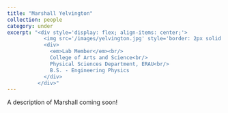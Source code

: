 ```yaml
---
title: "Marshall Yelvington"
collection: people
category: under
excerpt: "<div style='display: flex; align-items: center;'>
            <img src='/images/yelvington.jpg' style='border: 2px solid #ccc; border-radius: 10px; width: 25%; margin-right: 1rem;'>
            <div>
              <em>Lab Member</em><br/>
              College of Arts and Science<br/>
              Physical Sciences Department, ERAU<br/>
              B.S. - Engineering Physics
            </div>
          </div>"
---
```


A description of Marshall coming soon!